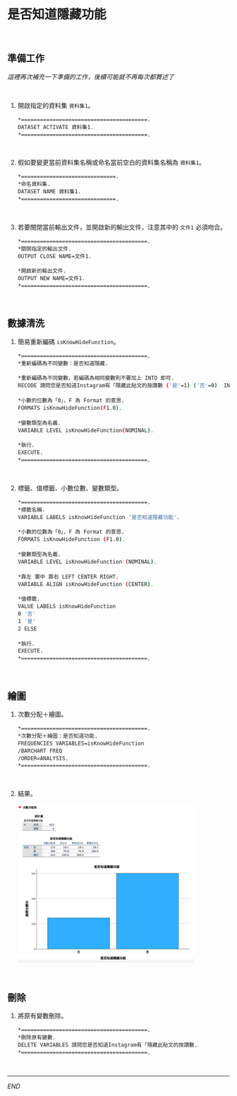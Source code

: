 # 是否知道隱藏功能

<br>

## 準備工作

_這裡再次補充一下準備的工作，後續可能就不再每次都贅述了_

<br>

1. 開啟指定的資料集 `資料集1`。

   ```bash
   *========================================.
   DATASET ACTIVATE 資料集1.
   *========================================.
   ```

<br>

2. 假如要變更當前資料集名稱或命名當前空白的資料集名稱為 `資料集1`。

   ```bash
   *==============================.
   *命名資料集.
   DATASET NAME 資料集1.
   *==============================.
   ```

<br>

3. 若要關閉當前輸出文件，並開啟新的輸出文件，注意其中的 `文件1` 必須吻合。

   ```bash
   *========================================.
   *關閉指定的輸出文件.
   OUTPUT CLOSE NAME=文件1.

   *開啟新的輸出文件.
   OUTPUT NEW NAME=文件1.
   *========================================.
   ```

<br>

## 數據清洗

1. 簡易重新編碼 `isKnowHideFunction`。

   ```bash
   *========================================.
   *重新編碼為不同變數：是否知道隱藏.

   *重新編碼為不同變數，若編碼為相同變數則不要加上 INTO 即可.
   RECODE 請問您是否知道Instagram有「隱藏此貼文的按讚數 ('是'=1) ('否'=0)  INTO isKnowHideFunction.

   *小數的位數為「0」，F 為 Format 的意思.
   FORMATS isKnowHideFunction(F1.0).

   *變數類型為名義.
   VARIABLE LEVEL isKnowHideFunction(NOMINAL).

   *執行.
   EXECUTE.
   *========================================.
   ```

<br>

2. 標籤、值標籤、小數位數、變數類型。

   ```bash
   *========================================.
   *標籤名稱.
   VARIABLE LABELS isKnowHideFunction '是否知道隱藏功能'.

   *小數的位數為「0」，F 為 Format 的意思.
   FORMATS isKnowHideFunction (F1.0).

   *變數類型為名義.
   VARIABLE LEVEL isKnowHideFunction (NOMINAL).

   *靠左 置中 靠右 LEFT CENTER RIGHT.
   VARIABLE ALIGN isKnowHideFunction (CENTER).

   *值標籤.
   VALUE LABELS isKnowHideFunction
   0 '否'
   1 '是'
   2 ELSE

   *執行.
   EXECUTE.
   *========================================.
   ```

<br>

## 繪圖

1. 次數分配＋繪圖。

   ```bash
   *========================================.
   *次數分配＋繪圖：是否知道功能.
   FREQUENCIES VARIABLES=isKnowHideFunction
   /BARCHART FREQ
   /ORDER=ANALYSIS.
   *========================================.
   ```

<br>

2. 結果。

   <img src="images/img_13.png" width="400px">

<br>

## 刪除

1. 將原有變數刪除。

   ```bash
   *========================================.
   *刪除原有變數.
   DELETE VARIABLES 請問您是否知道Instagram有「隱藏此貼文的按讚數.
   *========================================.
   ```

<br>

___

_END_
